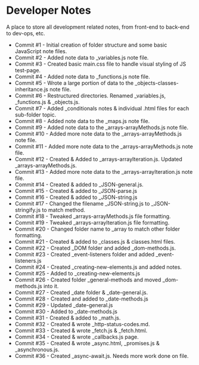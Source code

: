 # Developer Notes
A place to store all development related notes, from front-end to back-end to dev-ops, etc.

- Commit #1 - Initial creation of folder structure and some basic JavaScript note files.
- Commit #2 - Added note data to _variables.js note file.
- Commit #3 - Created basic main.css file to handle visual styling of JS test-page.
- Commit #4 - Added note data to _functions.js note file.
- Commit #5 - Wrote a large portion of data to the _objects-classes-inheritance.js note file.
- Commit #6 - Restructured directories. Renamed _variables.js, _functions.js & _objects.js.
- Commit #7 - Added _conditionals notes & individual .html files for each sub-folder topic.
- Commit #8 - Added note data to the _maps.js note file.
- Commit #9 - Added note data to the _arrays-arrayMethods.js note file.
- Commit #10 - Added more note data to the _arrays-arrayMethods.js note file.
- Commit #11 - Added more note data to the _arrays-arrayMethods.js note file.
- Commit #12 - Created & Added to _arrays-arrayIteration.js. Updated _arrays-arrayMethods.js.
- Commit #13 - Added more note data to the _arrays-arrayIteration.js note file.
- Commit #14 - Created & added to _JSON-general.js.
- Commit #15 - Created & added to _JSON-parse.js
- Commit #16 - Created & added to _JSON-string.js
- Commit #17 - Changed the filename _JSON-string.js to _JSON-stringify.js to match method.
- Commit #18 - Tweaked _arrays-arrayMethods.js file formatting.
- Commit #19 - Tweaked _arrays-arrayIteration.js file formatting.
- Commit #20 - Changed folder name to _array to match other folder formatting.
- Commit #21 - Created & added to _classes.js & classes.html files.
- Commit #22 - Created _DOM folder and added _dom-methods.js.
- Commit #23 - Created _event-listeners folder and added _event-listeners.js
- Commit #24 - Created _creating-new-elements.js and added notes.
- Commit #25 - Added to _creating-new-elements.js
- Commit #26 - Created folder _general-methods and moved _dom-methods.js into it.
- Commit #27 - Created _date folder & _date-general.js.
- Commit #28 - Created and added to _date-methods.js
- Commit #29 - Updated _date-general.js
- Commit #30 - Added to _date-methods.js
- Commit #31 - Created & added to _math.js.
- Commit #32 - Created & wrote _http-status-codes.md.
- Commit #33 - Created & wrote _fetch.js & _fetch.html.
- Commit #34 - Created & wrote _callbacks.js page.
- Commit #35 - Created & wrote _async.html, _promises.js & _asynchronous.js.
- Commit #36 - Created _async-await.js. Needs more work done on file.